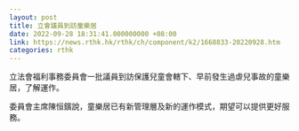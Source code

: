 ```yaml
---
layout: post
title: 立會議員到訪童樂居
date: 2022-09-28 18:31:41.000000000 +08:00
link: https://news.rthk.hk/rthk/ch/component/k2/1668833-20220928.htm
categories: rthk
---
```


立法會福利事務委員會一批議員到訪保護兒童會轄下、早前發生過虐兒事故的童樂居，了解運作。

委員會主席陳恒鑌說，童樂居已有新管理層及新的運作模式，期望可以提供更好服務。
